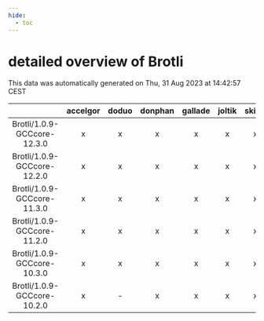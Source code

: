```yaml
---
hide:
  - toc
---
```


detailed overview of Brotli
===========================


This data was automatically generated on Thu, 31 Aug 2023 at 14:42:57 CEST  

| |accelgor|doduo|donphan|gallade|joltik|skitty|swalot|victini|
| :---: | :---: | :---: | :---: | :---: | :---: | :---: | :---: | :---: |
|Brotli/1.0.9-GCCcore-12.3.0|x|x|x|x|x|x|x|x|
|Brotli/1.0.9-GCCcore-12.2.0|x|x|x|x|x|x|x|x|
|Brotli/1.0.9-GCCcore-11.3.0|x|x|x|x|x|x|x|x|
|Brotli/1.0.9-GCCcore-11.2.0|x|x|x|x|x|x|x|x|
|Brotli/1.0.9-GCCcore-10.3.0|x|x|x|x|x|x|x|x|
|Brotli/1.0.9-GCCcore-10.2.0|x|-|x|x|x|x|x|x|
